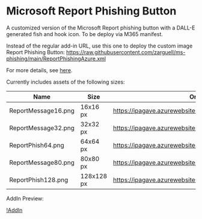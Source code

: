 # Microsoft Report Phishing Button

A customized version of the Microsoft Report phishing button with a DALL-E generated fish and hook icon. To be deploy via M365 manifest.

Instead of the regular add-in URL, use this one to deploy the custom image Report Phishing Button: https://raw.githubusercontent.com/zarguell/ms-phishing/main/ReportPhishingAzure.xml

For more details, see [here](https://learn.microsoft.com/en-us/microsoft-365/security/office-365-security/submissions-users-report-message-add-in-configure?view=o365-worldwide#get-the-report-message-or-the-report-phishing-add-ins-for-your-microsoft-365-gcc-or-gcc-high-organization).

Currently includes assets of the following sizes:

| Name | Size | Original Url | New URL |
| ---- | ---- | ------------ | ------- |
| ReportMessage16.png | 16x16 px | https://ipagave.azurewebsites.net/Images/ReportMessage16.png | https://raw.githubusercontent.com/zarguell/ms-phishing/main/assets/ReportMessage16.png |
| ReportMessage32.png | 32x32 px | https://ipagave.azurewebsites.net/Images/ReportMessage32.png | https://raw.githubusercontent.com/zarguell/ms-phishing/main/assets/ReportMessage32.png |
| ReportPhish64.png | 64x64 px | https://ipagave.azurewebsites.net/Images/ReportPhish64.png | https://raw.githubusercontent.com/zarguell/ms-phishing/main/assets/ReportPhish64.png |
| ReportMessage80.png | 80x80 px | https://ipagave.azurewebsites.net/Images/ReportMessage80.png | https://raw.githubusercontent.com/zarguell/ms-phishing/main/assets/ReportMessage80.png |
| ReportPhish128.png | 128x128 px| https://ipagave.azurewebsites.net/Images/ReportPhish128.png | https://raw.githubusercontent.com/zarguell/ms-phishing/main/assets/ReportPhish128.png |


AddIn Preview:

[!AddIn](./assets/AddIn.png)